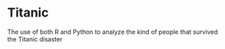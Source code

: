 # Titanic
The use of both R and Python to analyze the kind of people that survived the Titanic disaster
